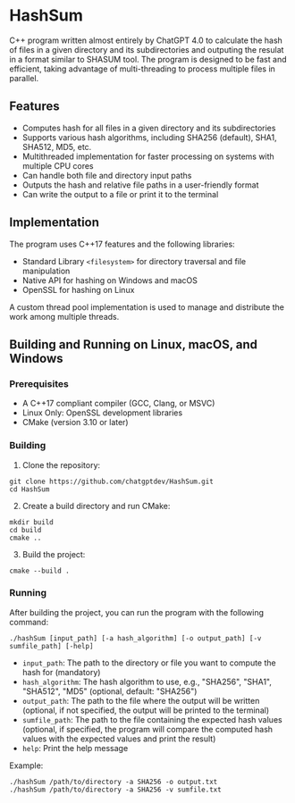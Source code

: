 # HashSum
C++ program written almost entirely by ChatGPT 4.0 to calculate the hash of files in a given directory and its subdirectories and outputing the resulat in a format similar to SHASUM tool.
The program is designed to be fast and efficient, taking advantage of multi-threading to process multiple files in parallel.

## Features

- Computes hash for all files in a given directory and its subdirectories
- Supports various hash algorithms, including SHA256 (default), SHA1, SHA512, MD5, etc.
- Multithreaded implementation for faster processing on systems with multiple CPU cores
- Can handle both file and directory input paths
- Outputs the hash and relative file paths in a user-friendly format
- Can write the output to a file or print it to the terminal

## Implementation

The program uses C++17 features and the following libraries:

- Standard Library `<filesystem>` for directory traversal and file manipulation
- Native API for hashing on Windows and macOS
- OpenSSL for hashing on Linux

A custom thread pool implementation is used to manage and distribute the work among multiple threads.

## Building and Running on Linux, macOS, and Windows

### Prerequisites

- A C++17 compliant compiler (GCC, Clang, or MSVC)
- Linux Only: OpenSSL development libraries
- CMake (version 3.10 or later)

### Building

1. Clone the repository:
```
git clone https://github.com/chatgptdev/HashSum.git
cd HashSum
```

2. Create a build directory and run CMake:
```
mkdir build
cd build
cmake ..
```

3. Build the project:
```
cmake --build .
```

### Running

After building the project, you can run the program with the following command:

```
./hashSum [input_path] [-a hash_algorithm] [-o output_path] [-v sumfile_path] [-help]
```

- `input_path`: The path to the directory or file you want to compute the hash for (mandatory)
- `hash_algorithm`: The hash algorithm to use, e.g., "SHA256", "SHA1", "SHA512", "MD5" (optional, default: "SHA256")
- `output_path`: The path to the file where the output will be written (optional, if not specified, the output will be printed to the terminal)
- `sumfile_path`: The path to the file containing the expected hash values (optional, if specified, the program will compare the computed hash values with the expected values and print the result)
- `help`: Print the help message

Example:
```
./hashSum /path/to/directory -a SHA256 -o output.txt
./hashSum /path/to/directory -a SHA256 -v sumfile.txt
```


